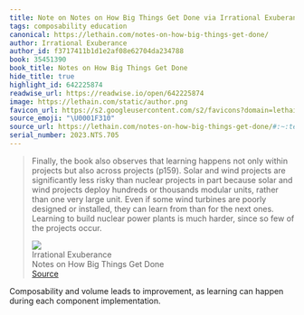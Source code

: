 ```yaml
---
title: Note on Notes on How Big Things Get Done via Irrational Exuberance
tags: composability education
canonical: https://lethain.com/notes-on-how-big-things-get-done/
author: Irrational Exuberance
author_id: f3717411b1d1e2af08e62704da234788
book: 35451390
book_title: Notes on How Big Things Get Done
hide_title: true
highlight_id: 642225874
readwise_url: https://readwise.io/open/642225874
image: https://lethain.com/static/author.png
favicon_url: https://s2.googleusercontent.com/s2/favicons?domain=lethain.com
source_emoji: "\U0001F310"
source_url: https://lethain.com/notes-on-how-big-things-get-done/#:~:text=Finally%2C%20the%20book,the%20projects%20occur.
serial_number: 2023.NTS.705
---
```

> Finally, the book also observes that learning happens not only within projects but also across projects (p159). Solar and wind projects are significantly less risky than nuclear projects in part because solar and wind projects deploy hundreds or thousands modular units, rather than one very large unit. Even if some wind turbines are poorly designed or installed, they can learn from than for the next ones. Learning to build nuclear power plants is much harder, since so few of the projects occur.
> <div class="quoteback-footer"><div class="quoteback-avatar"><img class="mini-favicon" src="https://s2.googleusercontent.com/s2/favicons?domain=lethain.com"></div><div class="quoteback-metadata"><div class="metadata-inner"><span style="display:none">FROM:</span><div aria-label="Irrational Exuberance" class="quoteback-author"> Irrational Exuberance</div><div aria-label="Notes on How Big Things Get Done" class="quoteback-title"> Notes on How Big Things Get Done</div></div></div><div class="quoteback-backlink"><a target="_blank" aria-label="go to the full text of this quotation" rel="noopener" href="https://lethain.com/notes-on-how-big-things-get-done/#:~:text=Finally%2C%20the%20book,the%20projects%20occur." class="quoteback-arrow"> Source</a></div></div>

Composability and volume leads to improvement, as learning can happen during each component implementation.
